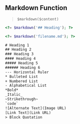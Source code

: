 ## Markdown Function

> `$markdown($content)`

``` php
<?= $markdown('## Heading'); ?>

<?= $markdown('filename.md'); ?>
```

``` txt
# Heading 1
## Heading 2
### Heading 3
#### Heading 4
##### Heading 5
###### Heading 6
--- Horizontal Ruler
* Bulleted List
+ Numbered List
- Alphabetical List
*Bold*
_Italic_
~Strikethrough~
`code`
![Alternate Text](Image URL)
[Link Text](Link URL)
> Block Quotation
```